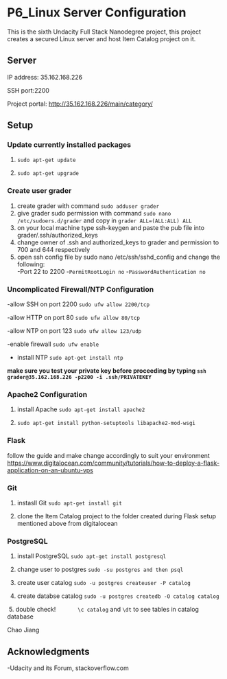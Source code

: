# P6_Linux Server Configuration

This is the sixth Undacity Full Stack Nanodegree project, this project creates
a secured Linux server and host Item Catalog project on it.

## Server
  IP address: 35.162.168.226 
  
  SSH port:2200
  
  Project portal: http://35.162.168.226/main/category/
## Setup
### Update currently installed packages
  1. `sudo apt-get update`
  
  2. `sudo apt-get upgrade`
  
### Create user grader
  1. create grader with command `sudo adduser grader` 
  2. give grader sudo permission with command `sudo nano /etc/sudoers.d/grader` and copy in 
  `grader ALL=(ALL:ALL) ALL`  
  3. on your local machine type ssh-keygen and paste the pub file into grader/.ssh/authorized_keys  
  4. change owner of .ssh and authorized_keys to grader and permission to 700 and 644 respectively
  5. open ssh config file by sudo nano /etc/ssh/sshd_config and change the following:             
      -Port 22 to 2200
      -`PermitRootLogin no`
      -`PasswordAuthentication no`  
### Uncomplicated Firewall/NTP Configuration  
   -allow SSH on port 2200         `sudo ufw allow 2200/tcp`
   
   -allow HTTP on port 80          `sudo ufw allow 80/tcp`
   
   -allow NTP on port 123          `sudo ufw allow 123/udp`
   
   -enable firewall                `sudo ufw enable`
   
   - install NTP                   `sudo apt-get install ntp`
   
   __make sure you test your private key before proceeding by typing                                                                         `ssh grader@35.162.168.226 -p2200 -i .ssh/PRIVATEKEY`__
   
### Apache2 Configuration
  1. install Apache `sudo apt-get install apache2`
  
  2. `sudo apt-get install python-setuptools libapache2-mod-wsgi`
  
### Flask 
   follow the guide and make change accordingly to suit your environment
https://www.digitalocean.com/community/tutorials/how-to-deploy-a-flask-application-on-an-ubuntu-vps

### Git
  1. instasll Git                  `sudo apt-get install git`
  
  2. clone the Item Catalog project to the folder created during Flask setup mentioned above from digitalocean
  
### PostgreSQL
  1. install PostgreSQL            `sudo apt-get install postgresql` 
  
  2. change user to postgres       `sudo -su postgres and then psql`
  
  3. create user catalog           `sudo -u postgres createuser -P catalog`
  
  4. create databse catalog        `sudo -u postgres createdb -O catalog catalog`
  
  5. double check!                 `\c catalog` and `\dt` to see tables in catalog database
  
  
Chao Jiang

## Acknowledgments
-Udacity and its Forum, stackoverflow.com


